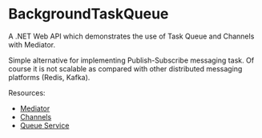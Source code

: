 # BackgroundTaskQueue

A .NET Web API which demonstrates the use of Task Queue and Channels with Mediator.

Simple alternative for implementing Publish-Subscribe messaging task. Of course it is not scalable as compared with other distributed messaging platforms (Redis, Kafka).  

Resources:
* [Mediator](https://github.com/jbogard/MediatR)
* [Channels](https://devblogs.microsoft.com/dotnet/an-introduction-to-system-threading-channels/)
* [Queue Service](https://docs.microsoft.com/en-us/dotnet/core/extensions/queue-service)
